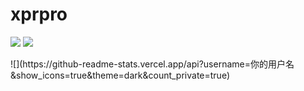 # xprpro
<p>
<img src="https://img.shields.io/static/v1?label=Program&message=Python&color=blue"/>
<a href="你的CSDN主页链接"><img src="https://img.shields.io/static/v1?label=Blog&message=CSDN&color=red"/></a>
</p>
![](https://github-readme-stats.vercel.app/api?username=你的用户名&show_icons=true&theme=dark&count_private=true)
